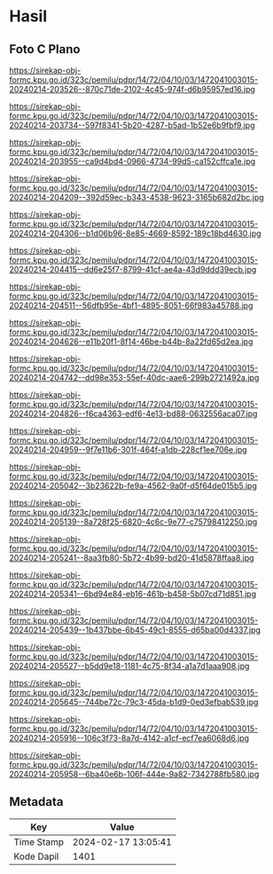 # Hasil

## Foto C Plano

https://sirekap-obj-formc.kpu.go.id/323c/pemilu/pdpr/14/72/04/10/03/1472041003015-20240214-203526--870c71de-2102-4c45-974f-d6b95957ed16.jpg

https://sirekap-obj-formc.kpu.go.id/323c/pemilu/pdpr/14/72/04/10/03/1472041003015-20240214-203734--597f8341-5b20-4287-b5ad-1b52e6b9fbf9.jpg

https://sirekap-obj-formc.kpu.go.id/323c/pemilu/pdpr/14/72/04/10/03/1472041003015-20240214-203955--ca9d4bd4-0966-4734-99d5-ca152cffca1e.jpg

https://sirekap-obj-formc.kpu.go.id/323c/pemilu/pdpr/14/72/04/10/03/1472041003015-20240214-204209--392d59ec-b343-4538-9623-3165b682d2bc.jpg

https://sirekap-obj-formc.kpu.go.id/323c/pemilu/pdpr/14/72/04/10/03/1472041003015-20240214-204306--b1d06b96-8e85-4669-8592-189c18bd4630.jpg

https://sirekap-obj-formc.kpu.go.id/323c/pemilu/pdpr/14/72/04/10/03/1472041003015-20240214-204415--dd6e25f7-8799-41cf-ae4a-43d9ddd39ecb.jpg

https://sirekap-obj-formc.kpu.go.id/323c/pemilu/pdpr/14/72/04/10/03/1472041003015-20240214-204511--56dfb95e-4bf1-4895-8051-66f983a45788.jpg

https://sirekap-obj-formc.kpu.go.id/323c/pemilu/pdpr/14/72/04/10/03/1472041003015-20240214-204626--e11b20f1-8f14-46be-b44b-8a22fd65d2ea.jpg

https://sirekap-obj-formc.kpu.go.id/323c/pemilu/pdpr/14/72/04/10/03/1472041003015-20240214-204742--dd98e353-55ef-40dc-aae6-299b2721492a.jpg

https://sirekap-obj-formc.kpu.go.id/323c/pemilu/pdpr/14/72/04/10/03/1472041003015-20240214-204826--f6ca4363-edf6-4e13-bd88-0632556aca07.jpg

https://sirekap-obj-formc.kpu.go.id/323c/pemilu/pdpr/14/72/04/10/03/1472041003015-20240214-204959--9f7e11b6-301f-464f-a1db-228cf1ee706e.jpg

https://sirekap-obj-formc.kpu.go.id/323c/pemilu/pdpr/14/72/04/10/03/1472041003015-20240214-205042--3b23622b-fe9a-4562-9a0f-d5f64de015b5.jpg

https://sirekap-obj-formc.kpu.go.id/323c/pemilu/pdpr/14/72/04/10/03/1472041003015-20240214-205139--8a728f25-6820-4c6c-9e77-c75798412250.jpg

https://sirekap-obj-formc.kpu.go.id/323c/pemilu/pdpr/14/72/04/10/03/1472041003015-20240214-205241--8aa3fb80-5b72-4b99-bd20-41d5878ffaa8.jpg

https://sirekap-obj-formc.kpu.go.id/323c/pemilu/pdpr/14/72/04/10/03/1472041003015-20240214-205341--6bd94e84-eb16-461b-b458-5b07cd71d851.jpg

https://sirekap-obj-formc.kpu.go.id/323c/pemilu/pdpr/14/72/04/10/03/1472041003015-20240214-205439--1b437bbe-6b45-49c1-8555-d65ba00d4337.jpg

https://sirekap-obj-formc.kpu.go.id/323c/pemilu/pdpr/14/72/04/10/03/1472041003015-20240214-205527--b5dd9e18-1181-4c75-8f34-a1a7d1aaa908.jpg

https://sirekap-obj-formc.kpu.go.id/323c/pemilu/pdpr/14/72/04/10/03/1472041003015-20240214-205645--744be72c-79c3-45da-b1d9-0ed3efbab539.jpg

https://sirekap-obj-formc.kpu.go.id/323c/pemilu/pdpr/14/72/04/10/03/1472041003015-20240214-205916--106c3f73-8a7d-4142-a1cf-ecf7ea6068d6.jpg

https://sirekap-obj-formc.kpu.go.id/323c/pemilu/pdpr/14/72/04/10/03/1472041003015-20240214-205958--6ba40e6b-106f-444e-9a82-7342788fb580.jpg


## Metadata

| Key        | Value               |
| ---------- | ------------------- |
| Time Stamp | 2024-02-17 13:05:41 |
| Kode Dapil | 1401                |



